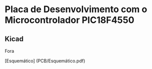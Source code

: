 # Placa de Desenvolvimento com o Microcontrolador PIC18F4550

## Kicad
Fora

[Esquemático] (PCB/Esquemático.pdf)
